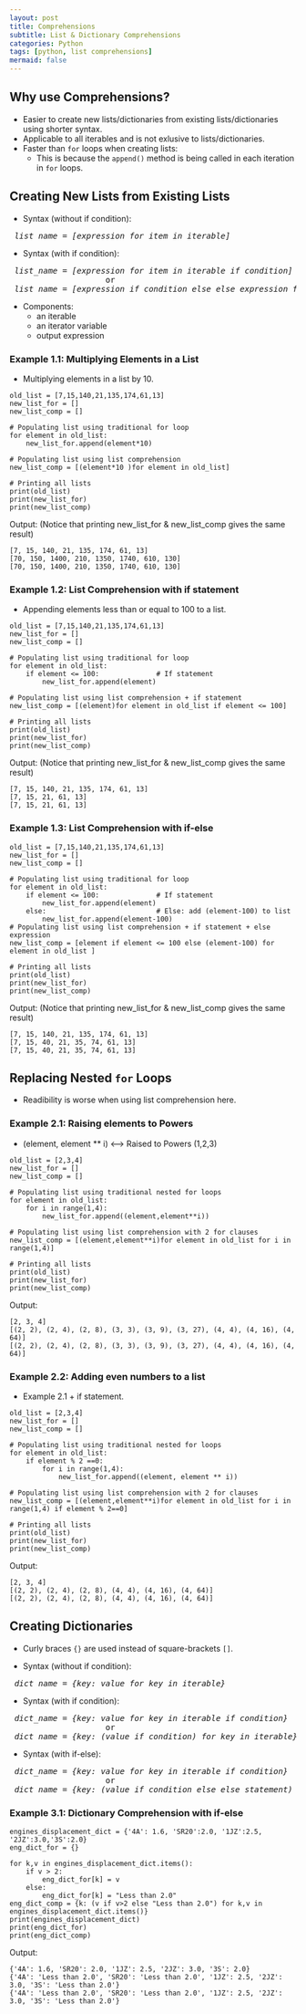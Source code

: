 ```yaml
---
layout: post
title: Comprehensions
subtitle: List & Dictionary Comprehensions
categories: Python
tags: [python, list comprehensions]
mermaid: false
---
```

## Why use Comprehensions?
- Easier to create new lists/dictionaries from existing lists/dictionaries using shorter syntax.
- Applicable to all iterables and is not exlusive to lists/dictionaries.
- Faster than `for` loops when creating lists:
    - This is because the `append()` method is being called in each iteration in `for` loops.


## Creating New Lists from Existing Lists
 - Syntax (without if condition):
<pre>
<i> list_name = [expression for item in iterable] </i>
</pre>
- Syntax (with if condition):
<pre>
<i> list_name = [expression for item in iterable if condition] </i>
                    or
<i> list_name = [expression if condition else else_expression for item in iterable] </i>
</pre>


- Components:
    - an iterable
    - an iterator variable
    - output expression

### **Example 1.1:** Multiplying Elements in a List
- Multiplying elements in a list by 10.

```
old_list = [7,15,140,21,135,174,61,13]
new_list_for = []
new_list_comp = []

# Populating list using traditional for loop
for element in old_list:
    new_list_for.append(element*10)

# Populating list using list comprehension
new_list_comp = [(element*10 )for element in old_list]

# Printing all lists
print(old_list)
print(new_list_for)
print(new_list_comp)
```

Output: (Notice that printing new_list_for & new_list_comp gives the same result)

```
[7, 15, 140, 21, 135, 174, 61, 13]
[70, 150, 1400, 210, 1350, 1740, 610, 130]
[70, 150, 1400, 210, 1350, 1740, 610, 130]
```

### **Example 1.2:** List Comprehension with if statement
- Appending elements less than or equal to 100 to a list.

```
old_list = [7,15,140,21,135,174,61,13]
new_list_for = []
new_list_comp = []

# Populating list using traditional for loop
for element in old_list:
    if element <= 100:              # If statement
        new_list_for.append(element)

# Populating list using list comprehension + if statement
new_list_comp = [(element)for element in old_list if element <= 100]

# Printing all lists
print(old_list)
print(new_list_for)
print(new_list_comp)
```

Output: (Notice that printing new_list_for & new_list_comp gives the same result)

```
[7, 15, 140, 21, 135, 174, 61, 13]
[7, 15, 21, 61, 13]
[7, 15, 21, 61, 13]
```
### Example 1.3: List Comprehension with if-else

```
old_list = [7,15,140,21,135,174,61,13]
new_list_for = []
new_list_comp = []

# Populating list using traditional for loop
for element in old_list:
    if element <= 100:              # If statement
        new_list_for.append(element)
    else:                           # Else: add (element-100) to list
        new_list_for.append(element-100)
# Populating list using list comprehension + if statement + else expression
new_list_comp = [element if element <= 100 else (element-100) for element in old_list ]

# Printing all lists
print(old_list)
print(new_list_for)
print(new_list_comp)
```

Output: (Notice that printing new_list_for & new_list_comp gives the same result)

```
[7, 15, 140, 21, 135, 174, 61, 13]
[7, 15, 40, 21, 35, 74, 61, 13]
[7, 15, 40, 21, 35, 74, 61, 13]
```


## Replacing Nested `for` Loops
- Readibility is worse when using list comprehension here.
### **Example 2.1:** Raising elements to Powers
- (element, element ** i) <--> Raised to Powers (1,2,3)

```
old_list = [2,3,4]
new_list_for = []
new_list_comp = []

# Populating list using traditional nested for loops
for element in old_list:
    for i in range(1,4):
        new_list_for.append((element,element**i))

# Populating list using list comprehension with 2 for clauses
new_list_comp = [(element,element**i)for element in old_list for i in range(1,4)]

# Printing all lists
print(old_list)
print(new_list_for)
print(new_list_comp)
```

Output: 

```
[2, 3, 4]
[(2, 2), (2, 4), (2, 8), (3, 3), (3, 9), (3, 27), (4, 4), (4, 16), (4, 64)]
[(2, 2), (2, 4), (2, 8), (3, 3), (3, 9), (3, 27), (4, 4), (4, 16), (4, 64)]
```

### **Example 2.2:**  Adding even numbers to a list
- Example 2.1 + if statement.

```
old_list = [2,3,4]
new_list_for = []
new_list_comp = []

# Populating list using traditional nested for loops
for element in old_list:
    if element % 2 ==0:
        for i in range(1,4):
            new_list_for.append((element, element ** i))

# Populating list using list comprehension with 2 for clauses
new_list_comp = [(element,element**i)for element in old_list for i in range(1,4) if element % 2==0]

# Printing all lists
print(old_list)
print(new_list_for)
print(new_list_comp)
```

Output: 

```
[2, 3, 4]
[(2, 2), (2, 4), (2, 8), (4, 4), (4, 16), (4, 64)]
[(2, 2), (2, 4), (2, 8), (4, 4), (4, 16), (4, 64)]
```

## Creating Dictionaries
 - Curly braces `{}` are used instead of square-brackets `[]`.

- Syntax (without if condition):
<pre>
<i> dict_name = {key: value for key in iterable} </i>
</pre>

- Syntax (with if condition):
<pre>
<i> dict_name = {key: value for key in iterable if condition} </i>
                    or
<i> dict_name = {key: (value if condition) for key in iterable} </i>                    
</pre>

- Syntax (with if-else):
<pre>
<i> dict_name = {key: value for key in iterable if condition} </i>
                    or
<i> dict_name = {key: (value if condition else else_statement) for key in iterable} </i>                  
</pre>

### **Example 3.1:** Dictionary Comprehension with if-else

```
engines_displacement_dict = {'4A': 1.6, 'SR20':2.0, '1JZ':2.5, '2JZ':3.0,'3S':2.0}
eng_dict_for = {}

for k,v in engines_displacement_dict.items():
    if v > 2:
        eng_dict_for[k] = v
    else:
        eng_dict_for[k] = "Less than 2.0"
eng_dict_comp = {k: (v if v>2 else "Less than 2.0") for k,v in engines_displacement_dict.items()}
print(engines_displacement_dict)
print(eng_dict_for)
print(eng_dict_comp)
```

Output:

```
{'4A': 1.6, 'SR20': 2.0, '1JZ': 2.5, '2JZ': 3.0, '3S': 2.0}
{'4A': 'Less than 2.0', 'SR20': 'Less than 2.0', '1JZ': 2.5, '2JZ': 3.0, '3S': 'Less than 2.0'}
{'4A': 'Less than 2.0', 'SR20': 'Less than 2.0', '1JZ': 2.5, '2JZ': 3.0, '3S': 'Less than 2.0'}
```



